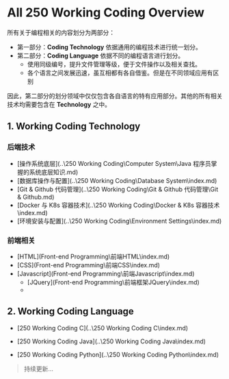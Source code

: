 # All 250 Working Coding Overview

所有关于编程相关的内容划分为两部分：

- 第一部分：**Coding Technology** 依据通用的编程技术进行统一划分。
- 第二部分：**Coding Language** 依据不同的编程语言进行划分。
    - 使用同级编号，提升文件管理等级，便于文件操作以及相关查找。
    - 各个语言之间发展迅速，虽互相都有各自借鉴。但是在不同领域应用有区别

因此，第二部分的划分领域中仅仅包含各自语言的特有应用部分。其他的所有相关技术均需要包含在 **Technology** 之中。



## 1. Working Coding Technology

### 后端技术

- [操作系统底层](..\250 Working Coding\Computer System\Java 程序员掌握的系统底层知识.md)
- [数据库操作与配置](..\250 Working Coding\Database System\index.md)
- [Git & Github 代码管理](..\250 Working Coding\Git & Github 代码管理\Git & Github.md)
- [Docker 与 K8s 容器技术](..\250 Working Coding\Docker & K8s 容器技术\index.md)
- [环境安装与配置](..\250 Working Coding\Environment Settings\index.md)



### 前端相关

- [HTML](Front-end Programming\前端HTML\index.md)
- [CSS](Front-end Programming\前端CSS\index.md)
- [Javascript](Front-end Programming\前端Javascript\index.md)
    - [JQuery](Front-end Programming\前端框架JQuery\index.md)
    - 



## 2. Working Coding Language

- [250 Working Coding C](..\250 Working Coding C\index.md)

- [250 Working Coding Java](..\250 Working Coding Java\index.md)

- [250 Working Coding Python](..\250 Working Coding Python\index.md)



> 持续更新...